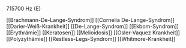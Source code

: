 715700 Hz (E)

[[Brachmann-De-Lange-Syndrom]]
[[Cornelia De-Lange-Syndrom]]
[[Darier-Weiß-Krankheit]]
[[De-Lange-Syndrom]]
[[Ekbom-Syndrom]]
[[Erythrämie]]
[[Keratosen]]
[[Melioidosis]]
[[Osler-Vaquez Krankheit]]
[[Polyzythämie]]
[[Restless-Legs-Syndrom]]
[[Whitmore-Krankheit]]
